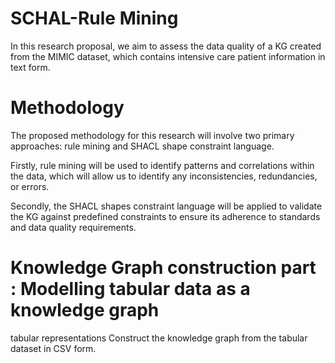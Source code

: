 # SCHAL-Rule Mining
In this research proposal, we aim to assess the data quality of a KG created from the MIMIC dataset, which contains intensive care patient information in text form.
# Methodology
The proposed methodology for this research will involve two primary approaches: rule mining and SHACL shape constraint language. 

Firstly, rule mining will be used to identify patterns and correlations within the data, which will allow us to identify any inconsistencies, redundancies, or errors. 

Secondly, the SHACL shapes constraint language will be applied to validate the KG against predefined constraints to ensure its adherence to standards and data quality requirements.

# Knowledge Graph construction part : Modelling tabular data as a knowledge graph
tabular representations
Construct the knowledge graph from the tabular dataset in CSV form. 
